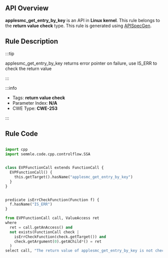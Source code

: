 ---
---


## API Overview
**applesmc_get_entry_by_key** is an API in **Linux kernel**. This rule belongs to the **return value check** type. This rule is generated using [APISpecGen](../../tools/APISpecGen).
## Rule Description

:::tip

applesmc_get_entry_by_key returns error pointer on failure, use IS_ERR to check the return value

:::

:::info

- Tags: **return value check**
- Parameter Index: **N/A**
- CWE Type: **CWE-253**

:::

## Rule Code
```python

import cpp
import semmle.code.cpp.controlflow.SSA


class EVPFunctionCall extends FunctionCall {
  EVPFunctionCall() {
    this.getTarget().hasName("applesmc_get_entry_by_key")
  }
}


predicate isErrCheckFunction(Function f) {
  f.hasName("IS_ERR") 
}

from EVPFunctionCall call, ValueAccess ret
where
  ret = call.getAnAccess() and
  not exists(FunctionCall check |
    isErrCheckFunction(check.getTarget()) and
    check.getArgument(0).getAChild*() = ret
  )
select call, "The return value of applesmc_get_entry_by_key is not checked with IS_ERR."
    
```